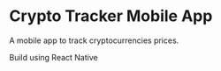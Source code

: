 # Crypto Tracker Mobile App
A mobile app to track cryptocurrencies prices.

Build using React Native